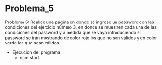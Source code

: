 # Problema_5

Problema 5: Realice una página en donde se ingrese un password con las condiciones del ejercicio número 3, en donde se muestren cada una de las condiciones del password y a medida que se vaya introduciendo el password se irán mostrando de color rojo los que no son válidos y en color verde los que sean válidos.

* Ejecucion del programa
    * npm start